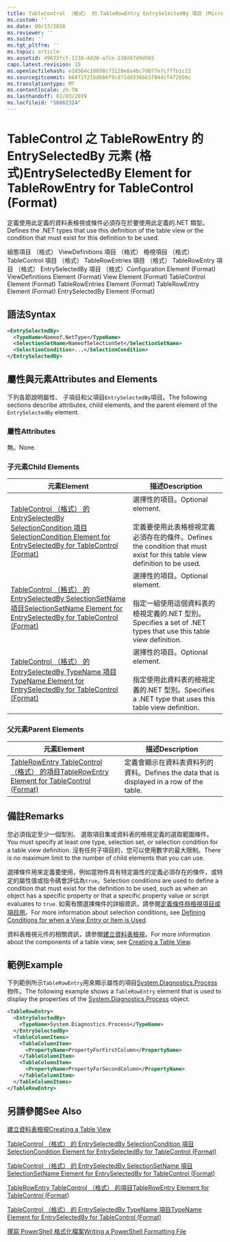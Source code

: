 ```yaml
---
title: TableControl （格式） 的 TableRowEntry EntrySelectedBy 項目 |Microsoft Docs
ms.custom: ''
ms.date: 09/13/2016
ms.reviewer: ''
ms.suite: ''
ms.tgt_pltfrm: ''
ms.topic: article
ms.assetid: 49623fcf-1238-4d20-a7ce-238d47d9d565
caps.latest.revision: 15
ms.openlocfilehash: e18564c10898c73128e0a4bc7d077e7c7ffb1c22
ms.sourcegitcommit: b6871f21bd666f9cd71dd336bb3f844cf472b56c
ms.translationtype: MT
ms.contentlocale: zh-TW
ms.lasthandoff: 02/03/2019
ms.locfileid: "56862324"
---
```

# <a name="entryselectedby-element-for-tablerowentry--for-tablecontrol-format"></a><span data-ttu-id="ad3b3-102">TableControl 之 TableRowEntry 的 EntrySelectedBy 元素 (格式)</span><span class="sxs-lookup"><span data-stu-id="ad3b3-102">EntrySelectedBy Element for TableRowEntry  for TableControl (Format)</span></span>

<span data-ttu-id="ad3b3-103">定義使用此定義的資料表檢視或條件必須存在於要使用此定義的.NET 類型。</span><span class="sxs-lookup"><span data-stu-id="ad3b3-103">Defines the .NET types that use this definition of the table view or the condition that must exist for this definition to be used.</span></span>

<span data-ttu-id="ad3b3-104">組態項目 （格式） ViewDefinitions 項目 （格式） 檢視項目 （格式） TableControl 項目 （格式） TableRowEntries 項目 （格式） TableRowEntry 項目 （格式） EntrySelectedBy 項目 （格式）</span><span class="sxs-lookup"><span data-stu-id="ad3b3-104">Configuration Element (Format) ViewDefinitions Element (Format) View Element (Format) TableControl Element (Format) TableRowEntries Element (Format) TableRowEntry Element (Format) EntrySelectedBy Element (Format)</span></span>

## <a name="syntax"></a><span data-ttu-id="ad3b3-105">語法</span><span class="sxs-lookup"><span data-stu-id="ad3b3-105">Syntax</span></span>

```xml
<EntrySelectedBy>
  <TypeName>Nameof.NetType</TypeName>
  <SelectionSetName>NameofSelectionSet</SelectionSetName>
  <SelectionCondition>...</SelectionCondition>
</EntrySelectedBy>
```

## <a name="attributes-and-elements"></a><span data-ttu-id="ad3b3-106">屬性與元素</span><span class="sxs-lookup"><span data-stu-id="ad3b3-106">Attributes and Elements</span></span>

<span data-ttu-id="ad3b3-107">下列各節說明屬性、 子項目和父項目`EntrySelectedBy`項目。</span><span class="sxs-lookup"><span data-stu-id="ad3b3-107">The following sections describe attributes, child elements, and the parent element of the `EntrySelectedBy` element.</span></span>

### <a name="attributes"></a><span data-ttu-id="ad3b3-108">屬性</span><span class="sxs-lookup"><span data-stu-id="ad3b3-108">Attributes</span></span>

<span data-ttu-id="ad3b3-109">無。</span><span class="sxs-lookup"><span data-stu-id="ad3b3-109">None.</span></span>

### <a name="child-elements"></a><span data-ttu-id="ad3b3-110">子元素</span><span class="sxs-lookup"><span data-stu-id="ad3b3-110">Child Elements</span></span>

|<span data-ttu-id="ad3b3-111">元素</span><span class="sxs-lookup"><span data-stu-id="ad3b3-111">Element</span></span>|<span data-ttu-id="ad3b3-112">描述</span><span class="sxs-lookup"><span data-stu-id="ad3b3-112">Description</span></span>|
|-------------|-----------------|
|[<span data-ttu-id="ad3b3-113">TableControl （格式） 的 EntrySelectedBy SelectionCondition 項目</span><span class="sxs-lookup"><span data-stu-id="ad3b3-113">SelectionCondition Element for EntrySelectedBy for TableControl (Format)</span></span>](./selectioncondition-element-for-entryselectedby-for-tablecontrol-format.md)|<span data-ttu-id="ad3b3-114">選擇性的項目。</span><span class="sxs-lookup"><span data-stu-id="ad3b3-114">Optional element.</span></span><br /><br /> <span data-ttu-id="ad3b3-115">定義要使用此表格檢視定義必須存在的條件。</span><span class="sxs-lookup"><span data-stu-id="ad3b3-115">Defines the condition that must exist for this table view definition to be used.</span></span>|
|[<span data-ttu-id="ad3b3-116">TableControl （格式） 的 EntrySelectedBy SelectionSetName 項目</span><span class="sxs-lookup"><span data-stu-id="ad3b3-116">SelectionSetName Element for EntrySelectedBy for TableControl (Format)</span></span>](./selectionsetname-element-for-entryselectedby-for-tablecontrol-format.md)|<span data-ttu-id="ad3b3-117">選擇性的項目。</span><span class="sxs-lookup"><span data-stu-id="ad3b3-117">Optional element.</span></span><br /><br /> <span data-ttu-id="ad3b3-118">指定一組使用這個資料表的檢視定義的.NET 型別。</span><span class="sxs-lookup"><span data-stu-id="ad3b3-118">Specifies a set of .NET types that use this table view definition.</span></span>|
|[<span data-ttu-id="ad3b3-119">TableControl （格式） 的 EntrySelectedBy TypeName 項目</span><span class="sxs-lookup"><span data-stu-id="ad3b3-119">TypeName Element for EntrySelectedBy for TableControl (Format)</span></span>](./typename-element-for-entryselectedby-for-tablecontrol-format.md)|<span data-ttu-id="ad3b3-120">選擇性的項目。</span><span class="sxs-lookup"><span data-stu-id="ad3b3-120">Optional element.</span></span><br /><br /> <span data-ttu-id="ad3b3-121">指定使用此資料表的檢視定義的.NET 型別。</span><span class="sxs-lookup"><span data-stu-id="ad3b3-121">Specifies a .NET type that uses this table view definition.</span></span>|

### <a name="parent-elements"></a><span data-ttu-id="ad3b3-122">父元素</span><span class="sxs-lookup"><span data-stu-id="ad3b3-122">Parent Elements</span></span>

|<span data-ttu-id="ad3b3-123">元素</span><span class="sxs-lookup"><span data-stu-id="ad3b3-123">Element</span></span>|<span data-ttu-id="ad3b3-124">描述</span><span class="sxs-lookup"><span data-stu-id="ad3b3-124">Description</span></span>|
|-------------|-----------------|
|[<span data-ttu-id="ad3b3-125">TableRowEntry TableControl （格式） 的項目</span><span class="sxs-lookup"><span data-stu-id="ad3b3-125">TableRowEntry Element for TableControl (Format)</span></span>](./tablerowentry-element-for-tablerowentroes-for-tablecontrol-format.md)|<span data-ttu-id="ad3b3-126">定義會顯示在資料表資料列的資料。</span><span class="sxs-lookup"><span data-stu-id="ad3b3-126">Defines the data that is displayed in a row of the table.</span></span>|

## <a name="remarks"></a><span data-ttu-id="ad3b3-127">備註</span><span class="sxs-lookup"><span data-stu-id="ad3b3-127">Remarks</span></span>

<span data-ttu-id="ad3b3-128">您必須指定至少一個型別、 選取項目集或資料表的檢視定義的選取範圍條件。</span><span class="sxs-lookup"><span data-stu-id="ad3b3-128">You must specify at least one type, selection set, or selection condition for a table view definition.</span></span> <span data-ttu-id="ad3b3-129">沒有任何子項目的，您可以使用數字的最大限制。</span><span class="sxs-lookup"><span data-stu-id="ad3b3-129">There is no maximum limit to the number of child elements that you can use.</span></span>

<span data-ttu-id="ad3b3-130">選擇條件用來定義要使用，例如當物件具有特定屬性的定義必須存在的條件，或特定的屬性值或指令碼會評估為`true`。</span><span class="sxs-lookup"><span data-stu-id="ad3b3-130">Selection conditions are used to define a condition that must exist for the definition to be used, such as when an object has a specific property or that a specific property value or script evaluates to `true`.</span></span> <span data-ttu-id="ad3b3-131">如需有關選擇條件的詳細資訊，請參閱[定義條件時檢視項目或項目用](./defining-conditions-for-displaying-data.md)。</span><span class="sxs-lookup"><span data-stu-id="ad3b3-131">For more information about selection conditions, see [Defining Conditions for when a View Entry or Item is Used](./defining-conditions-for-displaying-data.md).</span></span>

<span data-ttu-id="ad3b3-132">資料表檢視元件的相關資訊，請參閱[建立資料表檢視](./creating-a-table-view.md)。</span><span class="sxs-lookup"><span data-stu-id="ad3b3-132">For more information about the components of a table view, see [Creating a Table View](./creating-a-table-view.md).</span></span>

## <a name="example"></a><span data-ttu-id="ad3b3-133">範例</span><span class="sxs-lookup"><span data-stu-id="ad3b3-133">Example</span></span>

<span data-ttu-id="ad3b3-134">下列範例所示`TableRowEntry`用來顯示屬性的項目[System.Diagnostics.Process](/dotnet/api/System.Diagnostics.Process)物件。</span><span class="sxs-lookup"><span data-stu-id="ad3b3-134">The following example shows a `TableRowEntry` element that is used to display the properties of the [System.Diagnostics.Process](/dotnet/api/System.Diagnostics.Process) object.</span></span>

```xml
<TableRowEntry>
  <EntrySelectedBy>
    <TypeName>System.Diagnostics.Process</TypeName>
  </EntrySelectedBy>
  <TableColumnItems>
    <TableColumnItem>
      <PropertyName>PropertyForFirstColumn</PropertyName>
    </TableColumnItem>
    <TableColumnItem>
      <PropertyName>PropertyForSecondColumn</PropertyName>
    </TableColumnItem>
  </TableColumnItems>
</TableRowEntry>
```

## <a name="see-also"></a><span data-ttu-id="ad3b3-135">另請參閱</span><span class="sxs-lookup"><span data-stu-id="ad3b3-135">See Also</span></span>

[<span data-ttu-id="ad3b3-136">建立資料表檢視</span><span class="sxs-lookup"><span data-stu-id="ad3b3-136">Creating a Table View</span></span>](./creating-a-table-view.md)

[<span data-ttu-id="ad3b3-137">TableControl （格式） 的 EntrySelectedBy SelectionCondition 項目</span><span class="sxs-lookup"><span data-stu-id="ad3b3-137">SelectionCondition Element for EntrySelectedBy for TableControl (Format)</span></span>](./selectioncondition-element-for-entryselectedby-for-tablecontrol-format.md)

[<span data-ttu-id="ad3b3-138">TableControl （格式） 的 EntrySelectedBy SelectionSetName 項目</span><span class="sxs-lookup"><span data-stu-id="ad3b3-138">SelectionSetName Element for EntrySelectedBy for TableControl (Format)</span></span>](./selectionsetname-element-for-entryselectedby-for-tablecontrol-format.md)

[<span data-ttu-id="ad3b3-139">TableRowEntry TableControl （格式） 的項目</span><span class="sxs-lookup"><span data-stu-id="ad3b3-139">TableRowEntry Element for TableControl (Format)</span></span>](./tablerowentry-element-for-tablerowentroes-for-tablecontrol-format.md)

[<span data-ttu-id="ad3b3-140">TableControl （格式） 的 EntrySelectedBy TypeName 項目</span><span class="sxs-lookup"><span data-stu-id="ad3b3-140">TypeName Element for EntrySelectedBy for TableControl (Format)</span></span>](./typename-element-for-entryselectedby-for-tablecontrol-format.md)

[<span data-ttu-id="ad3b3-141">撰寫 PowerShell 格式化檔案</span><span class="sxs-lookup"><span data-stu-id="ad3b3-141">Writing a PowerShell Formatting File</span></span>](./writing-a-powershell-formatting-file.md)

